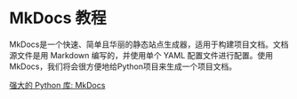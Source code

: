 # MkDocs 教程

<show-structure depth="3"/>

MkDocs是一个快速、简单且华丽的静态站点生成器，适用于构建项目文档。文档源文件是用 Markdown 编写的，并使用单个 YAML 配置文件进行配置。使用MkDocs，我们将会很方便地给Python项目来生成一个项目文档。


<seealso>
<category ref="ref_docs">
    <a href="https://mp.weixin.qq.com/s/iqanJluU10vVTTJWHnKEyw">强大的 Python 库: MkDocs</a>
</category>
<category ref="ref_github">
</category>
<category ref="ref_issues">
</category>
<category ref="ref_hf">
</category>
<category ref="ref_ms">
</category>
</seealso>

